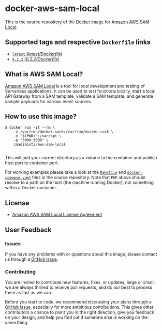
# docker-aws-sam-local

This is the source repository of the [Docker image](https://hub.docker.com/r/cnadiminti/aws-sam-local/) for [Amazon AWS SAM Local](https://github.com/awslabs/aws-sam-local).

## Supported tags and respective `Dockerfile` links

-	[`latest` (*latest/Dockerfile*)](https://github.com/cnadiminti/docker-aws-sam-local/blob/master/Dockerfile)
- [`0.2.2` (*0.2.2/Dockerfile*)](https://github.com/cnadiminti/docker-aws-sam-local/blob/master/Dockerfile)


## What is AWS SAM Local?

[Amazon AWS SAM Local](https://github.com/awslabs/aws-sam-local) is a tool for local development and testing of Serverless applications. It can be used to test functions locally, start a local API Gateway from a SAM template, validate a SAM template, and generate sample payloads for various event sources.

## How to use this image?

```console
$ docker run -it --rm \
	-v /var/run/docker.sock:/var/run/docker.sock \
	-v "$(PWD)":/var/opt \
	-p "3000:3000" \
	cnadiminti/aws-sam-local


```

This will add your current directory as a volume to the container and publish host port to container port.

For working examples please take a look at the [`Makefile`](https://github.com/cnadiminti/docker-aws-sam-local/blob/master/Makefile) and [`docker-compose.yaml`](https://github.com/cnadiminti/docker-aws-sam-local/blob/master/docker-compose.yaml) files in the source repository. Note that `PWD` above should resolve to a path on the host (the machine running Docker), not something within a Docker container.

## License

- [Amazon AWS SAM Local License Agreement](https://github.com/awslabs/aws-sam-local/blob/master/LICENSE)


## User Feedback

### Issues

If you have any problems with or questions about this image, please contact us through a [GitHub issue](https://github.com/cnadiminti/docker-aws-sam-local/issues).

### Contributing

You are invited to contribute new features, fixes, or updates, large or small; we are always thrilled to receive pull requests, and do our best to process them as fast as we can.

Before you start to code, we recommend discussing your plans through a [GitHub issue](https://github.com/cnadiminti/docker-aws-sam-local/issues), especially for more ambitious contributions. This gives other contributors a chance to point you in the right direction, give you feedback on your design, and help you find out if someone else is working on the same thing.
